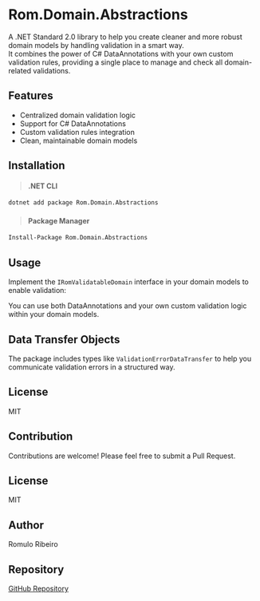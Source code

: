 # Rom.Domain.Abstractions

A .NET Standard 2.0 library to help you create cleaner and more robust domain models by handling validation in a smart way.  
It combines the power of C# DataAnnotations with your own custom validation rules, providing a single place to manage and check all domain-related validations.

## Features

- Centralized domain validation logic
- Support for C# DataAnnotations
- Custom validation rules integration
- Clean, maintainable domain models

## Installation

>#### .NET CLI
```bash
dotnet add package Rom.Domain.Abstractions
```
>#### Package Manager
```bash
Install-Package Rom.Domain.Abstractions
```

## Usage

Implement the `IRomValidatableDomain` interface in your domain models to enable validation:


You can use both DataAnnotations and your own custom validation logic within your domain models.

## Data Transfer Objects

The package includes types like `ValidationErrorDataTransfer` to help you communicate validation errors in a structured way.

## License

MIT

## Contribution

Contributions are welcome! Please feel free to submit a Pull Request.

## License

MIT

## Author

Romulo Ribeiro

## Repository

[GitHub Repository](https://github.com/romuloar/rom.domain/tree/main/src/Rom.Domain.Abstractions)


